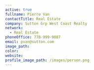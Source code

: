 ```yaml
---
active: true
fullname: Pierre Van
contactTitle: Real Estate
company: Sutton Grp West Coast Realty
network:
  - Real Estate
phoneOffice: 778-999-9087
email: pvan@sutton.com
image_path:
color:
website:
profile_image_path: /images/person.png
---
```



